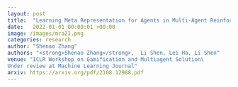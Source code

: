 ```yaml
---
layout: post
title:  "Learning Meta Representation for Agents in Multi-Agent Reinforcement Learning"
date:   2022-01-01 00:00:01 +00:00
image: /images/mra21.png
categories: research
author: "Shenao Zhang"
authors: "<strong>Shenao Zhang</strong>,  Li Shen, Lei Ha, Li Shen"
venue: "ICLR Workshop on Gamification and Multiagent Solution\  
Under review at Machine Learning Journal"
arxiv: https://arxiv.org/pdf/2108.12988.pdf
---
```


